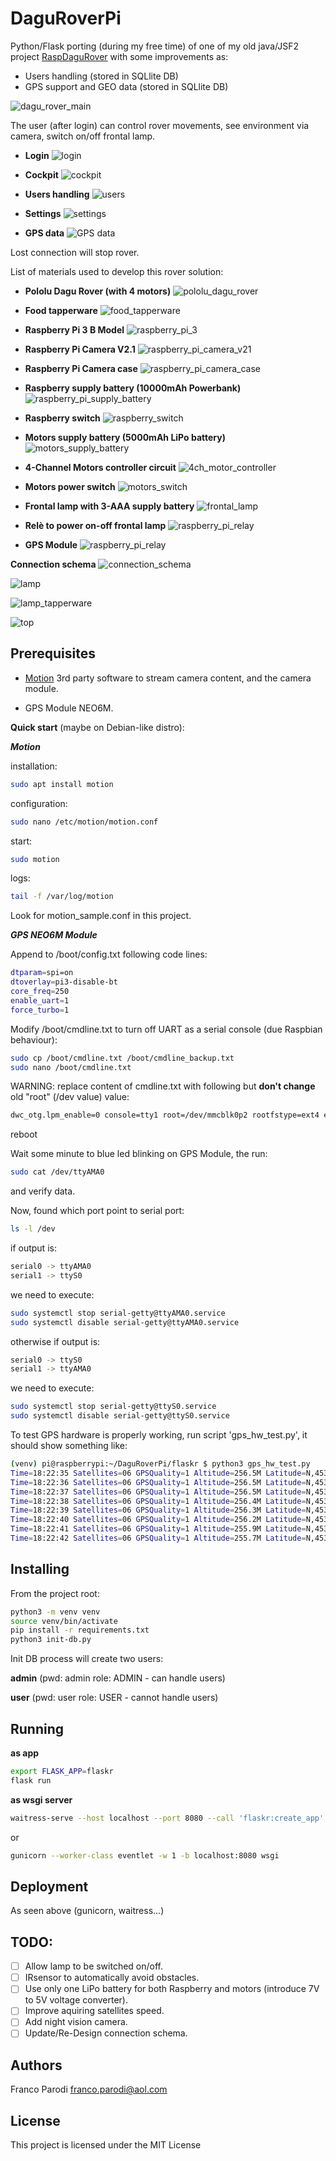 # DaguRoverPi

Python/Flask porting (during my free time) of one of my old java/JSF2 project [RaspDaguRover](https://github.com/francoparodi/RaspiDaguRover) with some improvements as:
* Users handling (stored in SQLlite DB)
* GPS support and GEO data (stored in SQLlite DB)

![dagu_rover_main](docs/img/dagu_rover_main.jpg)

The user (after login) can control rover movements, see environment via camera, switch on/off frontal lamp.

* **Login**
![login](docs/img/login.png)

* **Cockpit**
![cockpit](docs/img/cockpit.png)

* **Users handling**
![users](docs/img/users.png)

* **Settings**
![settings](docs/img/settings.png)

* **GPS data**
![GPS data](docs/img/gps_data.png)

Lost connection will stop rover.

List of materials used to develop this rover solution:

* **Pololu Dagu Rover (with 4 motors)**
![pololu_dagu_rover](docs/img/pololu_dagu_rover.jpg)

* **Food tapperware**
![food_tapperware](docs/img/food_tapperware.jpg)

* **Raspberry Pi 3 B Model**
![raspberry_pi_3](docs/img/raspberry_pi_3_B.jpg)

* **Raspberry Pi Camera V2.1**
![raspberry_pi_camera_v21](docs/img/raspberry_pi_camera_v21.jpeg)

* **Raspberry Pi Camera case**
![raspberry_pi_camera_case](docs/img/raspberry_pi_camera_case.jpg)

* **Raspberry supply battery (10000mAh Powerbank)**
![raspberry_pi_supply_battery](docs/img/raspberry_pi_supply_battery.jpg)

* **Raspberry switch**
![raspberry_switch](docs/img/raspberry_switch.jpg)


* **Motors supply battery (5000mAh LiPo battery)**
![motors_supply_battery](docs/img/motors_supply_battery.jpg)

* **4-Channel Motors controller circuit**
![4ch_motor_controller](docs/img/4ch_motor_controller.jpg)

* **Motors power switch**
![motors_switch](docs/img/motors_switch.jpg)

* **Frontal lamp with 3-AAA supply battery**
![frontal_lamp](docs/img/frontal_lamp.jpg)

* **Relè to power on-off frontal lamp**
![raspberry_pi_relay](docs/img/raspberry_pi_relay.jpg)

* **GPS Module**
![raspberry_pi_relay](docs/img/gps_module.jpg)

**Connection schema**
![connection_schema](docs/img/connection_schema.jpg)

![lamp](docs/img/lamp.jpg)

![lamp_tapperware](docs/img/lamp_tapperware.jpg)

![top](docs/img/top.jpg)

## Prerequisites
* [Motion](https://motion-project.github.io/) 3rd party software to stream camera content, and the camera module. 

* GPS Module NEO6M. 

**Quick start** (maybe on Debian-like distro):

***Motion***

installation:
```sh
sudo apt install motion
```

configuration:
```sh
sudo nano /etc/motion/motion.conf
```

start:
```sh
sudo motion
```

logs:
```sh
tail -f /var/log/motion
```

Look for motion_sample.conf in this project.

***GPS NEO6M Module***

Append to /boot/config.txt following code lines:

```sh
dtparam=spi=on
dtoverlay=pi3-disable-bt
core_freq=250
enable_uart=1
force_turbo=1
```

Modify /boot/cmdline.txt to turn off UART as a serial console (due Raspbian behaviour):
```sh
sudo cp /boot/cmdline.txt /boot/cmdline_backup.txt
sudo nano /boot/cmdline.txt
```

WARNING: replace content of cmdline.txt with following but **don't change** old "root" (/dev value) value:
```sh
dwc_otg.lpm_enable=0 console=tty1 root=/dev/mmcblk0p2 rootfstype=ext4 elevator=deadline fsck.repair=yes rootwait quiet splash plymouth.ignore-serial-consoles
```

reboot

Wait some minute to blue led blinking on GPS Module, the run:

```sh
sudo cat /dev/ttyAMA0

```
and verify data.

Now, found which port point to serial port:
```sh
ls -l /dev
```

if output is:
```sh
serial0 -> ttyAMA0
serial1 -> ttyS0
```

we need to execute:
```sh
sudo systemctl stop serial-getty@ttyAMA0.service
sudo systemctl disable serial-getty@ttyAMA0.service
```

otherwise if output is:
```sh
serial0 -> ttyS0
serial1 -> ttyAMA0
```

we need to execute:
```sh
sudo systemctl stop serial-getty@ttyS0.service
sudo systemctl disable serial-getty@ttyS0.service
```

To test GPS hardware is properly working, run script 'gps_hw_test.py', it should show something like:
```sh
(venv) pi@raspberrypi:~/DaguRoverPi/flaskr $ python3 gps_hw_test.py 
Time=18:22:35 Satellites=06 GPSQuality=1 Altitude=256.5M Latitude=N,4536.22335 Longitude=E,00957.96886
Time=18:22:36 Satellites=06 GPSQuality=1 Altitude=256.5M Latitude=N,4536.22331 Longitude=E,00957.96868
Time=18:22:37 Satellites=06 GPSQuality=1 Altitude=256.5M Latitude=N,4536.22329 Longitude=E,00957.96858
Time=18:22:38 Satellites=06 GPSQuality=1 Altitude=256.4M Latitude=N,4536.22328 Longitude=E,00957.96857
Time=18:22:39 Satellites=06 GPSQuality=1 Altitude=256.3M Latitude=N,4536.22330 Longitude=E,00957.96862
Time=18:22:40 Satellites=06 GPSQuality=1 Altitude=256.2M Latitude=N,4536.22334 Longitude=E,00957.96867
Time=18:22:41 Satellites=06 GPSQuality=1 Altitude=255.9M Latitude=N,4536.22340 Longitude=E,00957.96875
Time=18:22:42 Satellites=06 GPSQuality=1 Altitude=255.7M Latitude=N,4536.22345 Longitude=E,00957.96885
```

## Installing

From the project root:
```sh
python3 -m venv venv
source venv/bin/activate
pip install -r requirements.txt
python3 init-db.py
```
Init DB process will create two users:

**admin** (pwd: admin role: ADMIN - can handle users)

**user** (pwd: user role: USER - cannot handle users)

## Running

__as app__

```sh
export FLASK_APP=flaskr
flask run
```

__as wsgi server__

```sh
waitress-serve --host localhost --port 8080 --call 'flaskr:create_app'
```
or
```sh
gunicorn --worker-class eventlet -w 1 -b localhost:8080 wsgi
```

## Deployment

As seen above (gunicorn, waitress...)

## TODO:
* [ ] Allow lamp to be switched on/off.
* [ ] IRsensor to automatically avoid obstacles.
* [ ] Use only one LiPo battery for both Raspberry and motors (introduce 7V to 5V voltage converter).
* [ ] Improve aquiring satellites speed.
* [ ] Add night vision camera.
* [ ] Update/Re-Design connection schema.

## Authors 

Franco Parodi <franco.parodi@aol.com>

## License

This project is licensed under the MIT License